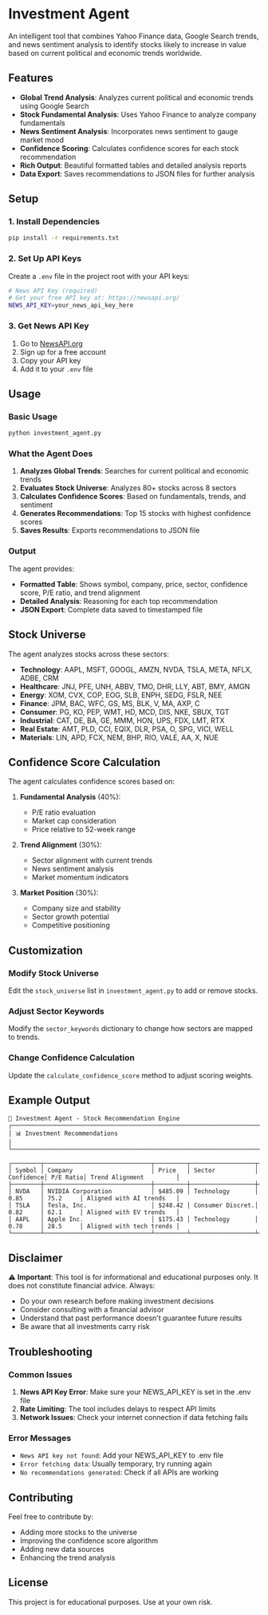 # Investment Agent

An intelligent tool that combines Yahoo Finance data, Google Search trends, and news sentiment analysis to identify stocks likely to increase in value based on current political and economic trends worldwide.

## Features

- **Global Trend Analysis**: Analyzes current political and economic trends using Google Search
- **Stock Fundamental Analysis**: Uses Yahoo Finance to analyze company fundamentals
- **News Sentiment Analysis**: Incorporates news sentiment to gauge market mood
- **Confidence Scoring**: Calculates confidence scores for each stock recommendation
- **Rich Output**: Beautiful formatted tables and detailed analysis reports
- **Data Export**: Saves recommendations to JSON files for further analysis

## Setup

### 1. Install Dependencies

```bash
pip install -r requirements.txt
```

### 2. Set Up API Keys

Create a `.env` file in the project root with your API keys:

```bash
# News API Key (required)
# Get your free API key at: https://newsapi.org/
NEWS_API_KEY=your_news_api_key_here
```

### 3. Get News API Key

1. Go to [NewsAPI.org](https://newsapi.org/)
2. Sign up for a free account
3. Copy your API key
4. Add it to your `.env` file

## Usage

### Basic Usage

```bash
python investment_agent.py
```

### What the Agent Does

1. **Analyzes Global Trends**: Searches for current political and economic trends
2. **Evaluates Stock Universe**: Analyzes 80+ stocks across 8 sectors
3. **Calculates Confidence Scores**: Based on fundamentals, trends, and sentiment
4. **Generates Recommendations**: Top 15 stocks with highest confidence scores
5. **Saves Results**: Exports recommendations to JSON file

### Output

The agent provides:

- **Formatted Table**: Shows symbol, company, price, sector, confidence score, P/E ratio, and trend alignment
- **Detailed Analysis**: Reasoning for each top recommendation
- **JSON Export**: Complete data saved to timestamped file

## Stock Universe

The agent analyzes stocks across these sectors:

- **Technology**: AAPL, MSFT, GOOGL, AMZN, NVDA, TSLA, META, NFLX, ADBE, CRM
- **Healthcare**: JNJ, PFE, UNH, ABBV, TMO, DHR, LLY, ABT, BMY, AMGN
- **Energy**: XOM, CVX, COP, EOG, SLB, ENPH, SEDG, FSLR, NEE
- **Finance**: JPM, BAC, WFC, GS, MS, BLK, V, MA, AXP, C
- **Consumer**: PG, KO, PEP, WMT, HD, MCD, DIS, NKE, SBUX, TGT
- **Industrial**: CAT, DE, BA, GE, MMM, HON, UPS, FDX, LMT, RTX
- **Real Estate**: AMT, PLD, CCI, EQIX, DLR, PSA, O, SPG, VICI, WELL
- **Materials**: LIN, APD, FCX, NEM, BHP, RIO, VALE, AA, X, NUE

## Confidence Score Calculation

The agent calculates confidence scores based on:

1. **Fundamental Analysis** (40%):

   - P/E ratio evaluation
   - Market cap consideration
   - Price relative to 52-week range

2. **Trend Alignment** (30%):

   - Sector alignment with current trends
   - News sentiment analysis
   - Market momentum indicators

3. **Market Position** (30%):
   - Company size and stability
   - Sector growth potential
   - Competitive positioning

## Customization

### Modify Stock Universe

Edit the `stock_universe` list in `investment_agent.py` to add or remove stocks.

### Adjust Sector Keywords

Modify the `sector_keywords` dictionary to change how sectors are mapped to trends.

### Change Confidence Calculation

Update the `calculate_confidence_score` method to adjust scoring weights.

## Example Output

```
🤖 Investment Agent - Stock Recommendation Engine
┌─────────────────────────────────────────────────────────────────────────────┐
│ 📊 Investment Recommendations                                                │
└─────────────────────────────────────────────────────────────────────────────┘

┌────────┬──────────────────────────────┬─────────┬──────────────────┬──────────┬──────────┬─────────────────────────┐
│ Symbol │ Company                      │ Price   │ Sector           │ Confidence│ P/E Ratio│ Trend Alignment         │
├────────┼──────────────────────────────┼─────────┼──────────────────┼──────────┼──────────┼─────────────────────────┤
│ NVDA   │ NVIDIA Corporation           │ $485.09 │ Technology       │ 0.85     │ 75.2     │ Aligned with AI trends   │
│ TSLA   │ Tesla, Inc.                  │ $248.42 │ Consumer Discret.│ 0.82     │ 62.1     │ Aligned with EV trends   │
│ AAPL   │ Apple Inc.                   │ $175.43 │ Technology       │ 0.78     │ 28.5     │ Aligned with tech trends │
└────────┴──────────────────────────────┴─────────┴──────────────────┴──────────┴──────────┴─────────────────────────┘
```

## Disclaimer

⚠️ **Important**: This tool is for informational and educational purposes only. It does not constitute financial advice. Always:

- Do your own research before making investment decisions
- Consider consulting with a financial advisor
- Understand that past performance doesn't guarantee future results
- Be aware that all investments carry risk

## Troubleshooting

### Common Issues

1. **News API Key Error**: Make sure your NEWS_API_KEY is set in the .env file
2. **Rate Limiting**: The tool includes delays to respect API limits
3. **Network Issues**: Check your internet connection if data fetching fails

### Error Messages

- `News API key not found`: Add your NEWS_API_KEY to .env file
- `Error fetching data`: Usually temporary, try running again
- `No recommendations generated`: Check if all APIs are working

## Contributing

Feel free to contribute by:

- Adding more stocks to the universe
- Improving the confidence score algorithm
- Adding new data sources
- Enhancing the trend analysis

## License

This project is for educational purposes. Use at your own risk.
